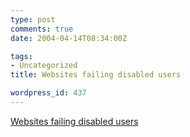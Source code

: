 ```yaml
---
type: post
comments: true
date: 2004-04-14T08:34:00Z

tags:
- Uncategorized
title: Websites failing disabled users

wordpress_id: 437
---
```


[Websites failing disabled users](http://news.bbc.co.uk/1/hi/technology/3623407.stm)
